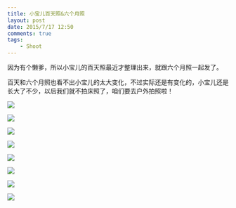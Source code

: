 ```yaml
--- 
title: 小宝儿百天照&六个月照
layout: post
date: 2015/7/17 12:50
comments: true
tags: 
    - Shoot
---
```

因为有个懒爹，所以小宝儿的百天照最近才整理出来，就跟六个月照一起发了。

百天和六个月照也看不出小宝儿的太大变化，不过实际还是有变化的，小宝儿还是长大了不少，以后我们就不拍床照了，咱们要去户外拍照啦！

![](/img/2015/7-17/1.jpg)

![](/img/2015/7-17/2.jpg)

![](/img/2015/7-17/3.jpg)

![](/img/2015/7-17/4.jpg)

![](/img/2015/7-17/5.jpg)

![](/img/2015/7-17/6.jpg)

![](/img/2015/7-17/7.jpg)

![](/img/2015/7-17/8.jpg)